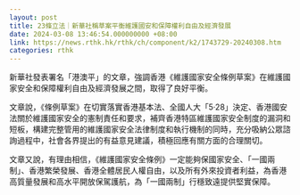 ```yaml
---
layout: post
title: 23條立法｜新華社稱草案平衡維護國安和保障權利自由及經濟發展
date: 2024-03-08 13:46:54.000000000 +08:00
link: https://news.rthk.hk/rthk/ch/component/k2/1743729-20240308.htm
categories: rthk
---
```


新華社發表署名「港澳平」的文章，強調香港《維護國家安全條例草案》在維護國家安全和保障權利自由及經濟發展之間，取得了良好平衡。

文章說，《條例草案》在切實落實香港基本法、全國人大「5·28」決定、香港國安法關於維護國家安全的憲制責任和要求，補齊香港特區維護國家安全制度的漏洞和短板，構建完整管用的維護國家安全法律制度和執行機制的同時，充分吸納公眾諮詢過程中，社會各界提出的有益意見建議，積極回應有關方面的合理關切。

文章又說，有理由相信，《維護國家安全條例》一定能夠保國家安全、「一國兩制」、香港繁榮發展、香港全體居民人權自由，以及所有外來投資者利益，為香港高質量發展和高水平開放保駕護航，為「一國兩制」行穩致遠提供堅實保障。
